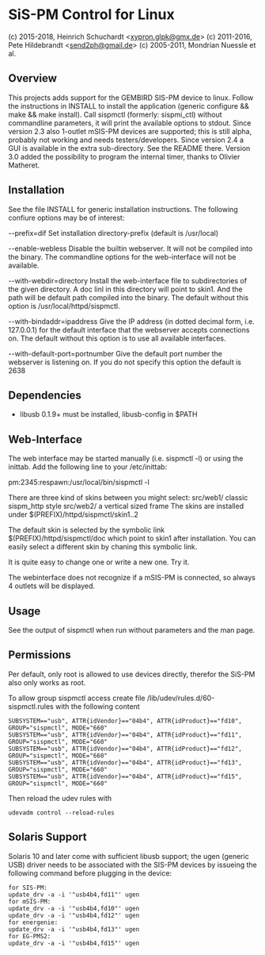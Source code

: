SiS-PM Control for Linux
========================
(c) 2015-2018, Heinrich Schuchardt &lt;xypron.glpk@gmx.de&gt;
(c) 2011-2016, Pete Hildebrandt &lt;send2ph@gmail.de&gt;
(c) 2005-2011, Mondrian Nuessle et al.

Overview
--------
This projects adds support for the GEMBIRD SIS-PM device to linux.
Follow the instructions in INSTALL to install the application
(generic configure && make && make install).
Call sispmctl (formerly: sispmi\_ctl) without commandline parameters,
it will print the available options to stdout.
Since version 2.3 also 1-outlet mSIS-PM devices are supported; this is still
alpha, probably not working and needs testers/developers.
Since version 2.4 a GUI is available in the extra sub-directory. See the
README there.
Version 3.0 added the possibility to program the internal timer, thanks to
Olivier Matheret.


Installation
------------

See the file INSTALL for generic installation instructions.
The following confiure options may be of interest:

--prefix=dif
        Set installation directory-prefix (default is /usr/local)

--enable-webless
        Disable the builtin webserver. It will not be compiled into
        the binary. The commandline options for the web-interface will
        not be available.

--with-webdir=directory
        Install the web-interface file to subdirectories of the
        given directory. A doc linl in this directory will point
        to skin1. And the path will be default path compiled into
        the binary.
        The default without this option is /usr/local/httpd/sispmctl.

--with-bindaddr=ipaddress
        Give the IP address (in dotted decimal form, i.e. 127.0.0.1) for
        the default interface that the webserver accepts connections on.
        The default without this option is to use all available interfaces.

--with-default-port=portnumber
        Give the default port number the webserver is listening on.
        If you do not specify this option the default is 2638

Dependencies
------------
- libusb 0.1.9+ must be installed, libusb-config in $PATH


Web-Interface
------------
The web interface may be started manually (i.e. sispmctl -l)
or using the inittab. Add the following line to your /etc/inittab:

pm:2345:respawn:/usr/local/bin/sispmctl -l

There are three kind of skins between you might select:
	src/web1/	classic sispm_http style
	src/web2/	a vertical sized frame
The skins are installed under
$(PREFIX)/httpd/sispmctl/skin1..2

The default skin is selected by the symbolic link
$(PREFIX)/httpd/sispmctl/doc which point to skin1 after
installation. You can easily select a different skin by
chaning this symbolic link.

It is quite easy to change one or write a new one. Try it.

The webinterface does not recognize if a mSIS-PM is connected, so always 4
outlets will be displayed.

Usage
-----
See the output of sispmctl when run without parameters and the man page.

Permissions
-----------

Per default, only root is allowed to use devices directly, therefor the SiS-PM
also only works as root.

To allow group sispmctl access create file /lib/udev/rules.d/60-sispmctl.rules
with the following content

    SUBSYSTEM=="usb", ATTR{idVendor}=="04b4", ATTR{idProduct}=="fd10", GROUP="sispmctl", MODE="660"
    SUBSYSTEM=="usb", ATTR{idVendor}=="04b4", ATTR{idProduct}=="fd11", GROUP="sispmctl", MODE="660"
    SUBSYSTEM=="usb", ATTR{idVendor}=="04b4", ATTR{idProduct}=="fd12", GROUP="sispmctl", MODE="660"
    SUBSYSTEM=="usb", ATTR{idVendor}=="04b4", ATTR{idProduct}=="fd13", GROUP="sispmctl", MODE="660"
    SUBSYSTEM=="usb", ATTR{idVendor}=="04b4", ATTR{idProduct}=="fd15", GROUP="sispmctl", MODE="660"

Then reload the udev rules with

    udevadm control --reload-rules

Solaris Support
---------------
Solaris 10 and later come with sufficient libusb support; the ugen (generic USB)
driver needs to be associated with the SIS-PM devices by issueing the following
command before plugging in the device:

    for SIS-PM:
	update_drv -a -i '"usb4b4,fd11"' ugen
    for mSIS-PM:
	update_drv -a -i '"usb4b4,fd10"' ugen
	update_drv -a -i '"usb4b4,fd12"' ugen
    for energenie:
	update_drv -a -i '"usb4b4,fd13"' ugen
    for EG-PMS2:
	update_drv -a -i '"usb4b4,fd15"' ugen
